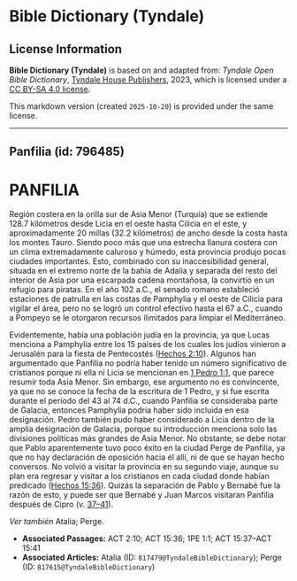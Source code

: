 # Bible Dictionary (Tyndale)

## License Information

**Bible Dictionary (Tyndale)** is based on and adapted from: _Tyndale Open Bible Dictionary_, [Tyndale House Publishers](https://tyndaleopenresources.com/), 2023, which is licensed under a [CC BY-SA 4.0 license](https://creativecommons.org/licenses/by-sa/4.0/legalcode.en).

This markdown version (created `2025-10-20`) is provided under the same license.



--------------------------------

## Panfilia (id: 796485)

PANFILIA
========

Región costera en la orilla sur de Asia Menor (Turquía) que se extiende 128\.7 kilómetros desde Licia en el oeste hasta Cilicia en el este, y aproximadamente 20 millas (32\.2 kilómetros) de ancho desde la costa hasta los montes Tauro. Siendo poco más que una estrecha llanura costera con un clima extremadamente caluroso y húmedo, esta provincia produjo pocas ciudades importantes. Esto, combinado con su inaccesibilidad general, situada en el extremo norte de la bahía de Adalia y separada del resto del interior de Asia por una escarpada cadena montañosa, la convirtió en un refugio para piratas. En el año 102 a.C., el senado romano estableció estaciones de patrulla en las costas de Pamphylia y el oeste de Cilicia para vigilar el área, pero no se logró un control efectivo hasta el 67 a.C., cuando a Pompeyo se le otorgaron recursos ilimitados para limpiar el Mediterráneo.

Evidentemente, había una población judía en la provincia, ya que Lucas menciona a Pamphylia entre los 15 países de los cuales los judíos vinieron a Jerusalén para la fiesta de Pentecostés ([Hechos 2:10](https://ref.ly/Acts2:10)). Algunos han argumentado que Panfilia no podría haber tenido un número significativo de cristianos porque ni ella ni Licia se mencionan en [1 Pedro 1:1](https://ref.ly/1Pet1:1), que parece resumir toda Asia Menor. Sin embargo, ese argumento no es convincente, ya que no se conoce la fecha de la escritura de 1 Pedro, y si fue escrita durante el período del 43 al 74 d.C., cuando Panfilia se consideraba parte de Galacia, entonces Pamphylia podría haber sido incluida en esa designación. Pedro también pudo haber considerado a Licia dentro de la amplia designación de Galacia, porque su introducción menciona solo las divisiones políticas más grandes de Asia Menor. No obstante, se debe notar que Pablo aparentemente tuvo poco éxito en la ciudad Perge de Panfilia, ya que no hay declaración de oposición hacia él allí, ni de que se hayan hecho conversos. No volvió a visitar la provincia en su segundo viaje, aunque su plan era regresar y visitar a los cristianos en cada ciudad donde habían predicado ([Hechos 15:36](https://ref.ly/Acts15:36)). Quizás la separación de Pablo y Bernabé fue la razón de esto, y puede ser que Bernabé y Juan Marcos visitaran Panfilia después de Cipro (v. [37–41](https://ref.ly/Acts15:37-Acts15:41)).

*Ver también* Atalia; Perge.

* **Associated Passages:** ACT 2:10; ACT 15:36; 1PE 1:1; ACT 15:37–ACT 15:41
* **Associated Articles:** Atalia (ID: `817479@TyndaleBibleDictionary`); Perge (ID: `817615@TyndaleBibleDictionary`)

